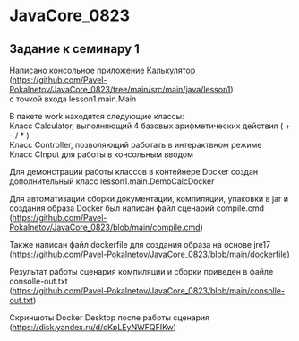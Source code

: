 # JavaCore_0823
## Задание к семинару 1
Написано консольное приложение Калькулятор (https://github.com/Pavel-Pokalnetov/JavaCore_0823/tree/main/src/main/java/lesson1)  
с точкой входа lesson1.main.Main

В пакете work находятся следующие классы:  
Класс Calculator, выполняющий 4 базовых арифметических действия ( + - / * )  
Класс Controller, позволяющий работать в интерактвном режиме  
Класс CInput для работы в консольным вводом  
  
Для демонстрации работы классов в контейнере Docker создан дополнительный класс lesson1.main.DemoCalcDocker 
  
Для автоматизации сборки документации, компиляции, упаковки в jar и создания образа Docker был написан файл сценарий compile.cmd  
(https://github.com/Pavel-Pokalnetov/JavaCore_0823/blob/main/compile.cmd)  
  
Также написан файл dockerfile для создания образа на основе jre17  
(https://github.com/Pavel-Pokalnetov/JavaCore_0823/blob/main/dockerfile)  
  
Результат работы сценария компиляции и сборки приведен в файле consolle-out.txt  
(https://github.com/Pavel-Pokalnetov/JavaCore_0823/blob/main/consolle-out.txt)  
  
Скриншоты Docker Desktop после работы сценария (https://disk.yandex.ru/d/cKpLEyNWFQFIKw)


